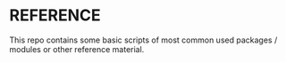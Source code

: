 # REFERENCE

This repo contains some basic scripts of most common used packages / modules or other reference material.